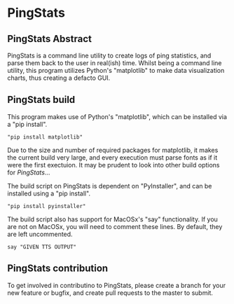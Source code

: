 # PingStats

## PingStats Abstract

PingStats is a command line utility to create logs of ping statistics, and parse them back to the user in real(ish)
 time. Whilst being a command line utility, this program utilizes Python's "matplotlib" to make data visualization
 charts, thus creating a defacto GUI.

## PingStats build

This program makes use of Python's "matplotlib", which can be installed via a "pip install".

    "pip install matplotlib"
    
Due to the size and number of required packages for matplotlib, it makes the current build very large, and every 
execution must parse fonts as if it were the first exectuion. It may be prudent to look into other build options for 
*PingStats*...

The build script on PingStats is dependent on "PyInstaller", and can be installed using a "pip install".

    "pip install pyinstaller"
    
The build script also has support for MacOSx's "say" functionality. If you are not on MacOSx, you will need to comment 
these lines. By default, they are left uncommented.

    say "GIVEN TTS OUTPUT"
    
## PingStats contribution

To get involved in contributino to PingStats, please create a branch for your new feature or bugfix, and create pull
requests to the master to submit.
